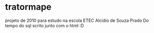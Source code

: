 # tratormape
projeto de 2010 para estudo na escola ETEC Alcidio de Souza Prado
Do tempo do sql scrito junto com o html :D

